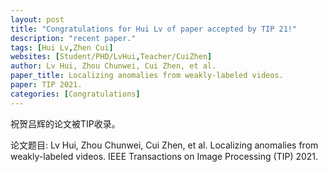 ```yaml
---
layout: post
title: "Congratulations for Hui Lv of paper accepted by TIP 21!"
description: "recent paper."
tags: [Hui Lv,Zhen Cui]
websites: [Student/PHD/LvHui,Teacher/CuiZhen]
author: Lv Hui, Zhou Chunwei, Cui Zhen, et al.
paper_title: Localizing anomalies from weakly-labeled videos.
paper: TIP 2021.
categories: [Congratulations]
---
```

祝贺吕辉的论文被TIP收录。

论文题目: Lv Hui, Zhou Chunwei, Cui Zhen, et al. Localizing anomalies from weakly-labeled videos. IEEE Transactions on Image Processing (TIP)  2021. 


